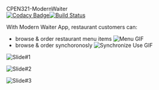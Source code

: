 CPEN321-ModernWaiter    
[![Codacy Badge](https://app.codacy.com/project/badge/Grade/439e3b91bbfe4d48bbbe2a8963129a19)](https://www.codacy.com?utm_source=github.com&amp;utm_medium=referral&amp;utm_content=efeberkeevci/CPEN321-ModernWaiter&amp;utm_campaign=Badge_Grade)[![Build Status](https://travis-ci.com/efeberkeevci/CPEN321-ModernWaiter.svg?token=ogy6zeEbCEm5Ayusqz6s&branch=main)](https://travis-ci.com/efeberkeevci/CPEN321-ModernWaiter)

With Modern Waiter App, restaurant customers can:
- browse & order restaurant menu items
![Menu GIF](https://github.com/efeberkeevci/CPEN321-ModernWaiter/blob/main/Demo%20Videos/menuRecording.gif)
- browse & order synchoronosly
![Synchronize Use GIF](https://github.com/efeberkeevci/CPEN321-ModernWaiter/blob/main/Demo%20Videos/synchronized.gif)

![Slide#1](https://github.com/efeberkeevci/CPEN321-ModernWaiter/blob/main/presentation_screenshots/Screen%20Shot%202020-12-29%20at%2010.47.00.png?raw=true)

![Slide#2](https://github.com/efeberkeevci/CPEN321-ModernWaiter/blob/main/presentation_screenshots/Screen%20Shot%202020-12-29%20at%2010.47.12.png?raw=true)

![Slide#3](https://github.com/efeberkeevci/CPEN321-ModernWaiter/blob/main/presentation_screenshots/Screen%20Shot%202020-12-29%20at%2010.47.26.png?raw=true)



 
 

